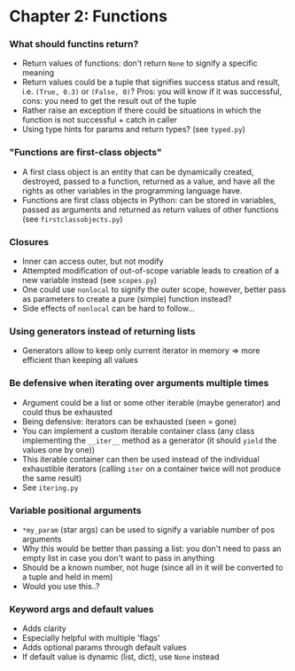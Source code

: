 # Chapter 2: Functions

### What should functins return?
- Return values of functions: don't return `None` to signify a specific meaning
- Return values could be a tuple that signifies success status and result, i.e. `(True, 0.3)` or `(False, 0)`? Pros: you will know if it was successful, cons: you need to get the result out of the tuple
- Rather raise an exception if there could be situations in which the function is not successful + catch in caller
- Using type hints for params and return types? (see `typed.py`)

### "Functions are first-class objects"
- A first class object is an entity that can be dynamically created, destroyed, passed to a function, returned as a value, and have all the rights as other variables in the programming language have.
- Functions are first class objects in Python: can be stored in variables, passed as arguments and returned as return values of other functions (see `firstclassobjects.py`)

### Closures
- Inner can access outer, but not modify
- Attempted modification of out-of-scope variable leads to creation of a new variable instead (see `scopes.py`)
- One could use `nonlocal` to signify the outer scope, however, better pass as parameters to create a pure (simple) function instead?
- Side effects of `nonlocal` can be hard to follow...

### Using generators instead of returning lists
- Generators allow to keep only current iterator in memory => more efficient than keeping all values

### Be defensive when iterating over arguments multiple times
- Argument could be a list or some other iterable (maybe generator) and could thus be exhausted
- Being defensive: iterators can be exhausted (seen = gone)
- You can implement a custom iterable container class (any class implementing the `__iter__` method as a generator (it should `yield` the values one by one))
- This iterable container can then be used instead of the individual exhaustible iterators (calling `iter` on a container twice will not produce the same result)
- See `itering.py`

### Variable positional arguments
- `*my_param` (star args) can be used to signify a variable number of pos arguments
- Why this would be better than passing a list: you don't need to pass an empty list in case you don't want to pass in anything
- Should be a known number, not huge (since all in it will be converted to a tuple and held in mem)
- Would you use this..?

### Keyword args and default values
- Adds clarity
- Especially helpful with multiple 'flags'
- Adds optional params through default values
- If default value is dynamic (list, dict), use `None` instead
